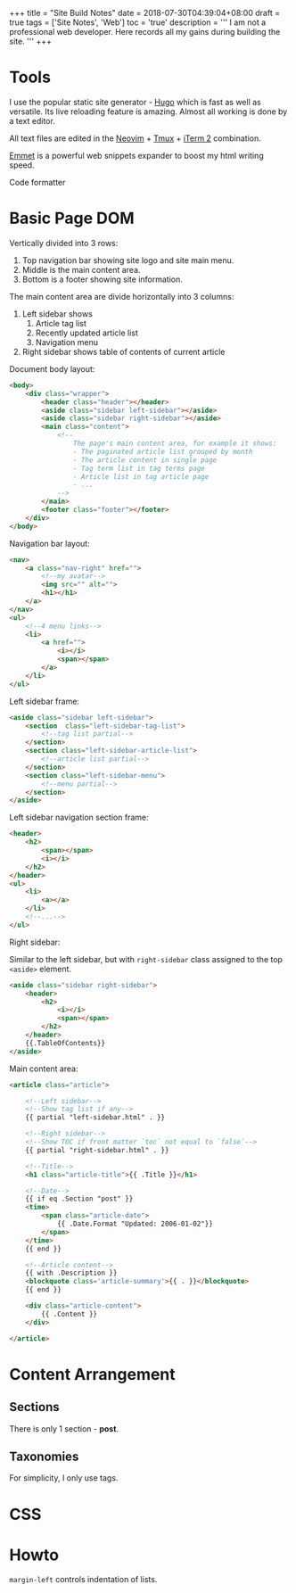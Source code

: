 +++
title       = "Site Build Notes"
date        = 2018-07-30T04:39:04+08:00
draft       = true
tags        = ['Site Notes', 'Web']
toc         = 'true'
description = '''
I am not a professional web developer. Here records all my gains during
building the site.
'''
+++

# Tools

I use the popular static site generator - [Hugo] which is fast as well as
versatile. Its live reloading feature is amazing. Almost all working is done by
a text editor.

All text files are edited in the [Neovim] + [Tmux] + [iTerm 2] combination.

[Emmet] is a powerful web snippets expander to boost my html writing speed.

Code formatter

# Basic Page DOM

Vertically divided into 3 rows:

1.  Top navigation bar showing site logo and site main menu.
2.  Middle is the main content area.
3.  Bottom is a footer showing site information.

The main content area are divide horizontally into 3 columns:

1.  Left sidebar shows
    1.  Article tag list
    2.  Recently updated article list
    3.  Navigation menu
2.  Right sidebar shows table of contents of current article

Document body layout:

```html
<body>
    <div class="wrapper">
        <header class="header"></header>
        <aside class="sidebar left-sidebar"></aside>
        <aside class="sidebar right-sidebar"></aside>
        <main class="content">
            <!--
                The page's main content area, for example it shows:
                - The paginated article list grouped by month
                - The article content in single page
                - Tag term list in tag terms page
                - Article list in tag article page
                - ...
            -->
        </main>
        <footer class="footer"></footer>
    </div>
</body>
```

Navigation bar layout:

```html
<nav>
    <a class="nav-right" href="">
        <!--my avatar-->
        <img src="" alt="">
        <h1></h1>
    </a>
</nav>
<ul>
    <!--4 menu links-->
    <li>
        <a href="">
            <i></i>
            <span></span>
        </a>
    </li>
</ul>
```

Left sidebar frame:

```html
<aside class="sidebar left-sidebar">
    <section  class="left-sidebar-tag-list">
        <!--tag list partial-->
    </section>
    <section class="left-sidebar-article-list">
        <!--article list partial-->
    </section>
    <section class="left-sidebar-menu">
        <!--menu partial-->
    </section>
</aside>
```

Left sidebar navigation section frame:

```html
<header>
    <h2>
        <span></span>
        <i></i>
    </h2>
</header>
<ul>
    <li>
        <a></a>
    </li>
    <!--...-->
</ul>
```

Right sidebar:

Similar to the left sidebar, but with `right-sidebar` class assigned to the top
`<aside>` element.

```html
<aside class="sidebar right-sidebar">
    <header>
        <h2>
            <i></i>
            <span></span>
        </h2>
    </header>
    {{.TableOfContents}}
</aside>
```

Main content area:

```html
<article class="article">

    <!--Left sidebar-->
    <!--Show tag list if any-->
    {{ partial "left-sidebar.html" . }}

    <!--Right sidebar-->
    <!--Show TOC if front matter `toc` not equal to `false`-->
    {{ partial "right-sidebar.html" . }}

    <!--Title-->
    <h1 class="article-title">{{ .Title }}</h1>

    <!--Date-->
    {{ if eq .Section "post" }}
    <time>
        <span class="article-date">
            {{ .Date.Format "Updated: 2006-01-02"}}
        </span>
    </time>
    {{ end }}

    <!--Article content-->
    {{ with .Description }}
    <blockquote class='article-summary'>{{ . }}</blockquote>
    {{ end }}

    <div class="article-content">
        {{ .Content }}
    </div>

</article>
```

# Content Arrangement

## Sections

There is only 1 section - **post**.

## Taxonomies

For simplicity, I only use tags.

# CSS

# Howto

`margin-left` controls indentation of lists.

[hugo]: http://gohugo.io

[neovim]: https://github.com/neovim/neovim

[tmux]: https://github.com/tmux/tmux

[iterm 2]: https://www.iterm2.com/

[emmet]: https://emmet.io
